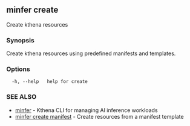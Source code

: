 ## minfer create

Create kthena resources

### Synopsis

Create kthena resources using predefined manifests and templates.

### Options

```
  -h, --help   help for create
```

### SEE ALSO

* [minfer](minfer.md)	 - Kthena CLI for managing AI inference workloads
* [minfer create manifest](minfer_create_manifest.md)	 - Create resources from a manifest template

